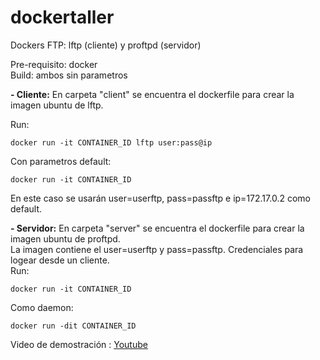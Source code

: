 # dockertaller
Dockers FTP: lftp (cliente) y proftpd (servidor)
  
Pre-requisito: docker  
Build: ambos sin parametros
  
**- Cliente:**
En carpeta "client" se encuentra el dockerfile para crear la imagen ubuntu de lftp.  
  
Run:
```
docker run -it CONTAINER_ID lftp user:pass@ip
```
Con parametros default:
```
docker run -it CONTAINER_ID
```
En este caso se usarán user=userftp, pass=passftp e ip=172.17.0.2 como default.
  
  
**- Servidor:**
En carpeta "server" se encuentra el dockerfile para crear la imagen ubuntu de proftpd.  
La imagen contiene el user=userftp y pass=passftp. Credenciales para logear desde un cliente.    
Run:
```
docker run -it CONTAINER_ID
```
Como daemon:
```
docker run -dit CONTAINER_ID
```
  
  
Video de demostración : [Youtube](link)
